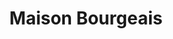 ---
title: "Maison Bourgeais"
url: /saint-martin-de-seignanx/maison-bourgeais/
shop: boulangerie
---